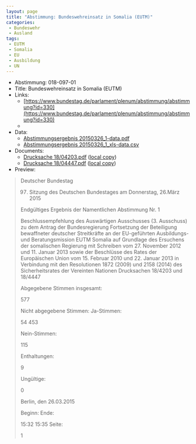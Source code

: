 ```yaml
---
layout: page
title: "Abstimmung: Bundeswehreinsatz in Somalia (EUTM)"
categories:
 - Bundeswehr
 - Ausland
tags:
 - EUTM
 - Somalia
 - EU
 - Ausbildung
 - UN
---
```


* Abstimmung: 018-097-01
* Title: Bundeswehreinsatz in Somalia (EUTM)
* Links: 
    * [https://www.bundestag.de/parlament/plenum/abstimmung/abstimmung?id=330](https://www.bundestag.de/parlament/plenum/abstimmung/abstimmung?id=330)
    * 
* Data: 
    * [Abstimmungsergebnis 20150326_1-data.pdf](/res/abstimmungsliste/20150326_1-data.pdf)
    * [Abstimmungsergebnis 20150326_1_xls-data.csv](/res/abstimmungsliste/analyses/20150326_1_xls-data.csv)
* Documents: 
    * [Drucksache 18/04203.pdf](http://dip21.bundestag.de/dip21/btd/18/042/1804203.pdf) ([local copy](/res/abstimmungsdaten/018-097-01/1804203.pdf))
    * [Drucksache 18/04447.pdf](http://dip21.bundestag.de/dip21/btd/18/044/1804447.pdf) ([local copy](/res/abstimmungsdaten/018-097-01/1804447.pdf))
* Preview: 
> Deutscher Bundestag
> 
> 97. Sitzung des Deutschen Bundestages
> am Donnerstag, 26.März 2015
> 
> Endgültiges Ergebnis der Namentlichen Abstimmung Nr. 1
> 
> Beschlussempfehlung des Auswärtigen Ausschusses (3. Ausschuss) zu dem Antrag der
> Bundesregierung
> Fortsetzung der Beteiligung bewaffneter deutscher Streitkräfte an der EU-geführten
> Ausbildungs- und Beratungsmission EUTM Somalia auf Grundlage des Ersuchens der
> somalischen Regierung mit Schreiben vom 27. November 2012 und 11. Januar 2013 sowie
> der Beschlüsse des Rates der Europäischen Union vom 15. Februar 2010 und 22. Januar
> 2013 in Verbindung mit den Resolutionen 1872 (2009) und 2158 (2014) des
> Sicherheitsrates der Vereinten Nationen
> Drucksachen 18/4203 und 18/4447
> 
> Abgegebene Stimmen insgesamt:
> 
> 577
> 
> Nicht abgegebene Stimmen:
> Ja-Stimmen:
> 
> 54
> 453
> 
> Nein-Stimmen:
> 
> 115
> 
> Enthaltungen:
> 
> 9
> 
> Ungültige:
> 
> 0
> 
> Berlin, den 26.03.2015
> 
> Beginn:
> Ende:
> 
> 15:32
> 15:35
> Seite:
> 
> 1
> 
> 
